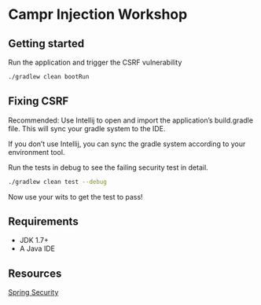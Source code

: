 # Campr Injection Workshop

## Getting started

Run the application and trigger the CSRF vulnerability

```bash
./gradlew clean bootRun
```

## Fixing CSRF

Recommended: Use Intellij to open and import the application’s build.gradle file. This will sync your gradle system to the IDE.

If you don’t use Intellij, you can sync the gradle system according to your environment tool.

Run the tests in debug to see the failing security test in detail.

```bash
./gradlew clean test --debug
```

Now use your wits to get the test to pass!

## Requirements

* JDK 1.7+
* A Java IDE

## Resources
[Spring Security](http://projects.spring.io/spring-security/#quick-start)
